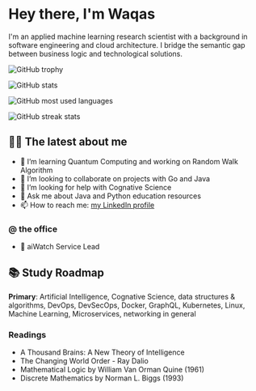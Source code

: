 # Hey there, I'm Waqas

I'm an applied machine learning research scientist with a background in software engineering and cloud architecture. I bridge the semantic gap between business logic and technological solutions.

![GitHub trophy](https://github-profile-trophy.vercel.app/?username=waqaskhan137&theme=onedark&margin-w=15&margin-h=15&column=7)

![GitHub stats](https://github-readme-stats.vercel.app/api/top-langs/?username=waqaskhan137&theme=onedark&layout=compact&langs_count=15&card_width=810)

![GitHub most used languages](https://github-readme-stats.vercel.app/api?username=waqaskhan137&show_icons=true&theme=onedark&width=810)

![GitHub streak stats](http://github-readme-streak-stats.herokuapp.com?user=waqaskhan137&theme=onedark)

<!-- ![GitHub profile views](https://komarev.com/ghpvc/?username=johannlilly&label=Profile%20views&color=0e75b6&style=flat) -->

## 👨‍💻 The latest about me 

- 🔭 I’m learning Quantum Computing and working on Random Walk Algorithm 
- 👯 I’m looking to collaborate on projects with Go and Java 
- 🤔 I’m looking for help with Cognative Science 
- 💬 Ask me about Java and Python education resources
- 📫 How to reach me: [my LinkedIn profile](https://linkedin.com/in/ranamuhammadwaqas/)

### @ the office 

- 👾 aiWatch Service Lead

## 📚 Study Roadmap 

**Primary**: Artificial Intelligence, Cognative Science, data structures & algorithms, DevOps, DevSecOps, Docker, GraphQL, Kubernetes, Linux, Machine Learning, Microservices, networking in general

### Readings

- A Thousand Brains: A New Theory of Intelligence
- The Changing World Order - Ray Dalio
- Mathematical Logic by William Van Orman Quine (1961)
- Discrete Mathematics by Norman L. Biggs (1993) 

<!--                      
 
- 🔭 I’m currently working on ...
- 🌱 I’m currently learning ...
- 👯 I’m looking to collaborate on ...
- 🤔 I’m looking for help with ...
- 💬 Ask me about ...
- 📫 How to reach me: ...
- 😄 Pronouns: ...
- ⚡ Fun fact: ...
-->
